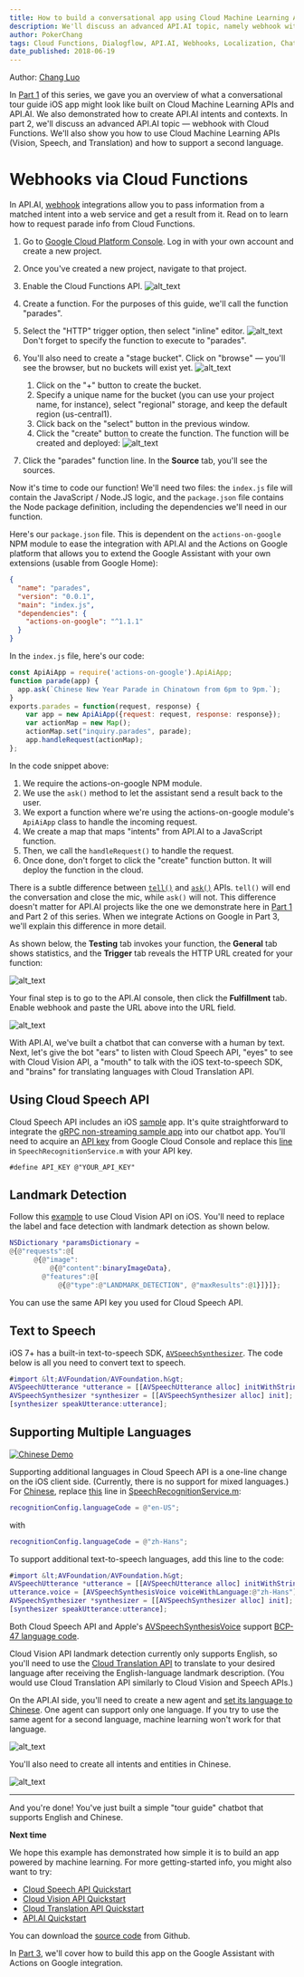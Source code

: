 ```yaml
---
title: How to build a conversational app using Cloud Machine Learning APIs Part 2 of 3
description: We'll discuss an advanced API.AI topic, namely webhook with Cloud Functions. We'll also show you how to use Cloud Machine Learning APIs (Vision, Speech and Translation) and how to support a second language.
author: PokerChang
tags: Cloud Functions, Dialogflow, API.AI, Webhooks, Localization, Chatbot, Machine Learning API, Translation, Vision, Speech
date_published: 2018-06-19
---
```


Author: [Chang Luo](https://www.linkedin.com/in/changluo)

In [Part 1](https://cloud.google.com/community/tutorials/ios-chatbot) of this series, we gave you an overview of what a conversational tour guide iOS app might look like built on Cloud Machine Learning APIs and API.AI. We also demonstrated how to create API.AI intents and contexts. In part 2, we'll discuss an advanced API.AI topic — webhook with Cloud Functions. We'll also show you how to use Cloud Machine Learning APIs (Vision, Speech, and Translation) and how to support a second language.


# Webhooks via Cloud Functions

In API.AI, [webhook](https://docs.api.ai/docs/webhook) integrations allow you to pass information from a matched intent into a web service and get a result from it. Read on to learn how to request parade info from Cloud Functions.



1.  Go to [Google Cloud Platform Console](console.cloud.google.com). Log in with your own account and create a new project.

1. Once you've created a new project, navigate to that project.

1. Enable the Cloud Functions API.
![alt_text](https://storage.googleapis.com/gcp-community/tutorials/ios-chatbot-part-2/conversational-app-8.png "Enable Billing Screenshot")
1. Create a function. For the purposes of this guide, we'll call the function "parades".

1. Select the "HTTP" trigger option, then select "inline" editor.
![alt_text](https://storage.googleapis.com/gcp-community/tutorials/ios-chatbot-part-2/conversational-app-10.png "Cloud Function Screenshot")
Don't forget to specify the function to execute to "parades".
1. You'll also need to create a "stage bucket". Click on "browse" —  you'll see the browser, but no buckets will exist yet.
![alt_text](https://storage.googleapis.com/gcp-community/tutorials/ios-chatbot-part-2/conversational-app-4.png "Bucket Screenshot")
    1. Click on the "+" button to create the bucket.
    1. Specify a unique name for the bucket (you can use your project name, for instance), select "regional" storage, and keep the default region (us-central1).
    1.  Click back on the "select" button in the previous window.
    1.  Click the "create" button to create the function.
The function will be created and deployed:
![alt_text](https://storage.googleapis.com/gcp-community/tutorials/ios-chatbot-part-2/conversational-app-5.png "Cloud Function Deploy Screenshot")
1. Click the "parades" function line. In the **Source** tab, you'll see the sources.

Now it's time to code our function! We'll need two files: the `index.js` file will contain the JavaScript / Node.JS logic, and the `package.json` file contains the Node package definition, including the dependencies we'll need in our function.

Here's our `package.json` file. This is dependent on the `actions-on-google` NPM module to ease the integration with API.AI and the Actions on Google platform that allows you to extend the Google Assistant with your own extensions (usable from Google Home):


```json
{
  "name": "parades",
  "version": "0.0.1",
  "main": "index.js",
  "dependencies": {
    "actions-on-google": "^1.1.1"
  }
}
```


In the `index.js` file, here's our code:


```js
const ApiAiApp = require('actions-on-google').ApiAiApp;
function parade(app) {
  app.ask(`Chinese New Year Parade in Chinatown from 6pm to 9pm.`);
}
exports.parades = function(request, response) {
    var app = new ApiAiApp({request: request, response: response});
    var actionMap = new Map();
    actionMap.set("inquiry.parades", parade);
    app.handleRequest(actionMap);
};
```


In the code snippet above:

1.  We require the actions-on-google NPM module.
1.  We use the `ask()` method to let the assistant send a result back to the user.
1.  We export a function where we're using the actions-on-google module's `ApiAiApp` class to handle the incoming request.
1.  We create a map that maps "intents" from API.AI to a JavaScript function.
1.  Then, we call the `handleRequest()` to handle the request.
1.  Once done, don't forget to click the "create" function button. It will deploy the function in the cloud.

There is a subtle difference between [`tell()`](https://developers.google.com/actions/reference/nodejs/ActionsSdkApp#tell) 
and [`ask()`](https://developers.google.com/actions/reference/nodejs/ActionsSdkApp#ask) APIs. `tell()` will end the 
conversation and close the mic, while `ask()` will not. This difference doesn't matter for API.AI projects like the one we 
demonstrate here in [Part 1](https://cloud.google.com/community/tutorials/ios-chatbot) and Part 2 of this series. When we 
integrate Actions on Google in Part 3, we'll explain this difference in more detail.

As shown below, the **Testing** tab invokes your function, the **General** tab shows statistics, and the **Trigger** tab reveals the HTTP URL created for your function:


![alt_text](https://storage.googleapis.com/gcp-community/tutorials/ios-chatbot-part-2/conversational-app-7.png "Cloud Function Trigger Screenshot")


Your final step is to go to the API.AI console, then click the **Fulfillment** tab. Enable webhook and paste the URL above into the URL field.


![alt_text](https://storage.googleapis.com/gcp-community/tutorials/ios-chatbot-part-2/conversational-app-3.png "Fullfill Screenshot")

With API.AI, we've built a chatbot that can converse with a human by text. Next, let's give the bot "ears" to listen with Cloud Speech API, "eyes" to see with Cloud Vision API, a "mouth" to talk with the iOS text-to-speech SDK, and "brains" for translating languages with Cloud Translation API.


## Using Cloud Speech API


Cloud Speech API includes an iOS [sample](https://github.com/GoogleCloudPlatform/ios-docs-samples/tree/master/speech/Objective-C) app. It's quite straightforward to integrate the [gRPC non-streaming sample app](https://github.com/GoogleCloudPlatform/ios-docs-samples/tree/master/speech/Objective-C/Speech-gRPC-Nonstreaming) into our chatbot app. You'll need to acquire an [API key](https://cloud.google.com/storage/docs/json_api/v1/how-tos/authorizing#APIKey) from Google Cloud Console and replace this [line](https://github.com/GoogleCloudPlatform/ios-docs-samples/blob/master/speech/Objective-C/Speech-gRPC-Nonstreaming/Speech/SpeechRecognitionService.m#L23) in `SpeechRecognitionService.m` with your API key.

```
#define API_KEY @"YOUR_API_KEY"
```

## Landmark Detection

Follow this [example](https://github.com/GoogleCloudPlatform/cloud-vision/tree/master/ios) to use Cloud Vision API on iOS. You'll need to replace the label and face detection with landmark detection as shown below.



```m
NSDictionary *paramsDictionary =
@{@"requests":@[
      @{@"image":
          @{@"content":binaryImageData},
        @"features":@[
            @{@"type":@"LANDMARK_DETECTION", @"maxResults":@1}]}]};
```


You can use the same API key you used for Cloud Speech API.


## Text to Speech

iOS 7+ has a built-in text-to-speech SDK, [`AVSpeechSynthesizer`](https://developer.apple.com/reference/avfoundation/avspeechsynthesizer?language=objc). The code below is all you need to convert text to speech.


```m
#import &lt;AVFoundation/AVFoundation.h&gt;
AVSpeechUtterance *utterance = [[AVSpeechUtterance alloc] initWithString:message];
AVSpeechSynthesizer *synthesizer = [[AVSpeechSynthesizer alloc] init];
[synthesizer speakUtterance:utterance];
```



## Supporting Multiple Languages



[![Chinese Demo](https://img.youtube.com/vi/Oy4oNNd1aGw/0.jpg)](https://youtu.be/Oy4oNNd1aGw)

Supporting additional languages in Cloud Speech API is a one-line change on the iOS client side. (Currently, there is no support for mixed languages.) For [Chinese](https://youtu.be/Oy4oNNd1aGw), replace [this](https://github.com/google/ios-chatbot/blob/master/ChatBot/ChatBot/SpeechRecognitionService.m#L73) line in [SpeechRecognitionService.m](https://github.com/google/ios-chatbot/blob/master/ChatBot/ChatBot/SpeechRecognitionService.m):


```m
recognitionConfig.languageCode = @"en-US";
```


with


```m
recognitionConfig.languageCode = @"zh-Hans";
```


To support additional text-to-speech languages, add this line to the code:


```m
#import &lt;AVFoundation/AVFoundation.h&gt;
AVSpeechUtterance *utterance = [[AVSpeechUtterance alloc] initWithString:message];
utterance.voice = [AVSpeechSynthesisVoice voiceWithLanguage:@"zh-Hans"];
AVSpeechSynthesizer *synthesizer = [[AVSpeechSynthesizer alloc] init];
[synthesizer speakUtterance:utterance];
```


Both Cloud Speech API and Apple's [AVSpeechSynthesisVoice](https://developer.apple.com/documentation/avfoundation/avspeechsynthesisvoice/1619698-language?language=objc) support [BCP-47 language code](https://tools.ietf.org/html/bcp47).

Cloud Vision API landmark detection currently only supports English, so you'll need to use the [Cloud Translation API](https://cloud.google.com/translate/) to translate to your desired language after receiving the English-language landmark description. (You would use Cloud Translation API similarly to Cloud Vision and Speech APIs.)

On the API.AI side, you'll need to create a new agent and [set its language to Chinese](https://api.ai/docs/agents#agent-settings). One agent can support only one language. If you try to use the same agent for a second language, machine learning won't work for that language.



![alt_text](https://storage.googleapis.com/gcp-community/tutorials/ios-chatbot-part-2/conversational-app-6.png "Chinese Screenshot")


You'll also need to create all intents and entities in Chinese.


![alt_text](https://storage.googleapis.com/gcp-community/tutorials/ios-chatbot-part-2/conversational-app-12.png "Chinese Screenshot")



---


And you're done! You've just built a simple "tour guide" chatbot that supports English and Chinese.

**Next time**

We hope this example has demonstrated how simple it is to build an app powered by machine learning. For more getting-started info, you might also want to try:



*   [Cloud Speech API Quickstart](https://cloud.google.com/speech/docs/getting-started)
*   [Cloud Vision API Quickstart](https://cloud.google.com/vision/docs/quickstart)
*   [Cloud Translation API Quickstart](https://cloud.google.com/translate/docs/getting-started)
*   [API.AI Quickstart](https://api.ai/docs/getting-started/basics)

You can download the [source code](https://github.com/google/ios-chatbot) from Github.

In [Part 3](https://cloud.google.com/community/tutorials/ios-chatbot-part-3/), we'll cover how to build this app on the Google Assistant with Actions on Google integration.
